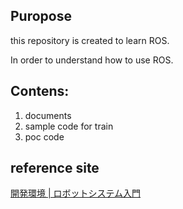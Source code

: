 ## Puropose

this repository is created to learn ROS.

In order to understand how to use ROS.

## Contens:

1. documents
2. sample code for train
3. poc code



## reference site


[開発環境 | ロボットシステム入門](https://matsuolab.github.io/roomba_hack_course/course/chap1/%E9%96%8B%E7%99%BA%E7%92%B0%E5%A2%83/)
